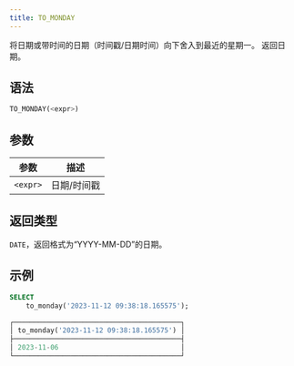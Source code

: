 ```yaml
---
title: TO_MONDAY
---
```


将日期或带时间的日期（时间戳/日期时间）向下舍入到最近的星期一。
返回日期。

## 语法

```sql
TO_MONDAY(<expr>)
```

## 参数

| 参数        | 描述        |
| ----------- | ----------- |
| `<expr>` | 日期/时间戳 |

## 返回类型

`DATE`，返回格式为“YYYY-MM-DD”的日期。

## 示例

```sql
SELECT
    to_monday('2023-11-12 09:38:18.165575');

┌─────────────────────────────────────────┐
│ to_monday('2023-11-12 09:38:18.165575') │
├─────────────────────────────────────────┤
│ 2023-11-06                              │
└─────────────────────────────────────────┘
```